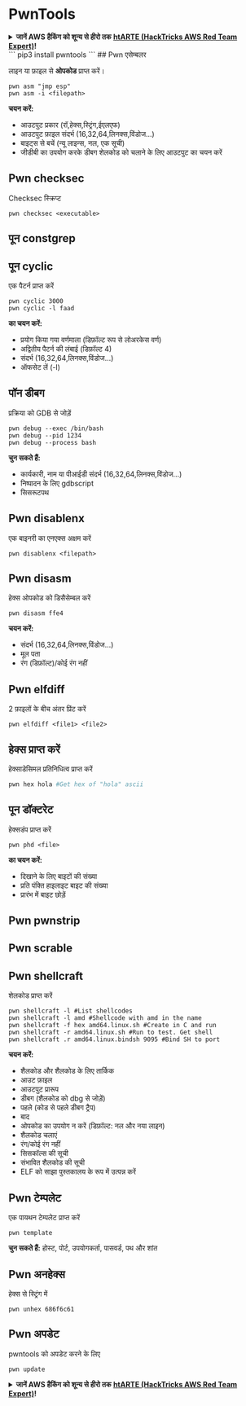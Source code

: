 # PwnTools

<details>

<summary><strong>जानें AWS हैकिंग को शून्य से हीरो तक</strong> <a href="https://training.hacktricks.xyz/courses/arte"><strong>htARTE (HackTricks AWS Red Team Expert)</strong></a><strong>!</strong></summary>

दूसरे तरीके HackTricks का समर्थन करने के लिए:

* अगर आप अपनी **कंपनी का विज्ञापन HackTricks में देखना चाहते हैं** या **HackTricks को PDF में डाउनलोड करना चाहते हैं** तो [**सब्सक्रिप्शन प्लान्स देखें**](https://github.com/sponsors/carlospolop)!
* [**आधिकारिक PEASS & HackTricks swag प्राप्त करें**](https://peass.creator-spring.com)
* हमारे विशेष [**NFTs**](https://opensea.io/collection/the-peass-family) संग्रह **The PEASS Family** की खोज करें
* **शामिल हों** 💬 [**Discord समूह में**](https://discord.gg/hRep4RUj7f) या [**टेलीग्राम समूह में**](https://t.me/peass) या हमें **Twitter** पर **फॉलो** करें 🐦 [**@hacktricks\_live**](https://twitter.com/hacktricks\_live)**.**
* **अपने हैकिंग ट्रिक्स साझा करें** द्वारा PRs सबमिट करके [**HackTricks**](https://github.com/carlospolop/hacktricks) और [**HackTricks Cloud**](https://github.com/carlospolop/hacktricks-cloud) github repos में।

</details>
```
pip3 install pwntools
```
## Pwn एसेम्बलर

लाइन या फ़ाइल से **ओपकोड** प्राप्त करें।
```
pwn asm "jmp esp"
pwn asm -i <filepath>
```
**चयन करें:**

* आउटपुट प्रकार (रॉ,हेक्स,स्ट्रिंग,ईएलएफ)
* आउटपुट फ़ाइल संदर्भ (16,32,64,लिनक्स,विंडोज...)
* बाइट्स से बचें (न्यू लाइन्स, नल, एक सूची)
* जीडीबी का उपयोग करके डीबग शेलकोड को चलाने के लिए आउटपुट का चयन करें

## **Pwn checksec**

Checksec स्क्रिप्ट
```
pwn checksec <executable>
```
## पून constgrep

## पून cyclic

एक पैटर्न प्राप्त करें
```
pwn cyclic 3000
pwn cyclic -l faad
```
**का चयन करें:**

* प्रयोग किया गया वर्णमाला (डिफ़ॉल्ट रूप से लोअरकेस वर्ण)
* अद्वितीय पैटर्न की लंबाई (डिफ़ॉल्ट 4)
* संदर्भ (16,32,64,लिनक्स,विंडोज...)
* ऑफसेट लें (-l)

## पॉन डीबग

प्रक्रिया को GDB से जोड़ें
```
pwn debug --exec /bin/bash
pwn debug --pid 1234
pwn debug --process bash
```
**चुन सकते हैं:**

* कार्यकारी, नाम या पीआईडी संदर्भ (16,32,64,लिनक्स,विंडोज...)
* निष्पादन के लिए gdbscript
* सिसरूटपथ

## Pwn disablenx

एक बाइनरी का एनएक्स अक्षम करें
```
pwn disablenx <filepath>
```
## Pwn disasm

हेक्स ओपकोड को डिसैसेम्बल करें
```
pwn disasm ffe4
```
**चयन करें:**

* संदर्भ (16,32,64,लिनक्स,विंडोज...)
* मूल पता
* रंग (डिफ़ॉल्ट)/कोई रंग नहीं

## Pwn elfdiff

2 फ़ाइलों के बीच अंतर प्रिंट करें
```
pwn elfdiff <file1> <file2>
```
## हेक्स प्राप्त करें

हेक्साडेसिमल प्रतिनिधित्व प्राप्त करें
```bash
pwn hex hola #Get hex of "hola" ascii
```
## पून डॉक्टरेट

हेक्सडंप प्राप्त करें
```
pwn phd <file>
```
**का चयन करें:**

* दिखाने के लिए बाइटों की संख्या
* प्रति पंक्ति हाइलाइट बाइट की संख्या
* प्रारंभ में बाइट छोड़ें

## Pwn pwnstrip

## Pwn scrable

## Pwn shellcraft

शेलकोड प्राप्त करें
```
pwn shellcraft -l #List shellcodes
pwn shellcraft -l amd #Shellcode with amd in the name
pwn shellcraft -f hex amd64.linux.sh #Create in C and run
pwn shellcraft -r amd64.linux.sh #Run to test. Get shell
pwn shellcraft .r amd64.linux.bindsh 9095 #Bind SH to port
```
**चयन करें:**

* शैलकोड और शैलकोड के लिए तार्किक
* आउट फ़ाइल
* आउटपुट प्रारूप
* डीबग (शैलकोड को dbg से जोड़ें)
* पहले (कोड से पहले डीबग ट्रैप)
* बाद
* ओपकोड का उपयोग न करें (डिफ़ॉल्ट: नल और नया लाइन)
* शैलकोड चलाएं
* रंग/कोई रंग नहीं
* सिसकॉल्स की सूची
* संभावित शैलकोड की सूची
* ELF को साझा पुस्तकालय के रूप में उत्पन्न करें

## Pwn टेम्पलेट

एक पायथन टेम्पलेट प्राप्त करें
```
pwn template
```
**चुन सकते हैं:** होस्ट, पोर्ट, उपयोगकर्ता, पासवर्ड, पथ और शांत

## Pwn अनहेक्स

हेक्स से स्ट्रिंग में
```
pwn unhex 686f6c61
```
## Pwn अपडेट

pwntools को अपडेट करने के लिए
```
pwn update
```
<details>

<summary><strong>जानें AWS हैकिंग को शून्य से हीरो तक</strong> <a href="https://training.hacktricks.xyz/courses/arte"><strong>htARTE (HackTricks AWS Red Team Expert)</strong></a><strong>!</strong></summary>

दूसरे तरीके HackTricks का समर्थन करने के लिए:

* अगर आप अपनी **कंपनी को HackTricks में विज्ञापित करना चाहते हैं** या **HackTricks को PDF में डाउनलोड करना चाहते हैं** तो [**SUBSCRIPTION PLANS**](https://github.com/sponsors/carlospolop) देखें!
* [**आधिकारिक PEASS & HackTricks स्वैग**](https://peass.creator-spring.com) प्राप्त करें
* हमारे विशेष [**NFTs**](https://opensea.io/collection/the-peass-family) कलेक्शन, [**The PEASS Family**](https://opensea.io/collection/the-peass-family) खोजें
* **शामिल हों** 💬 [**Discord समूह**](https://discord.gg/hRep4RUj7f) या [**टेलीग्राम समूह**](https://t.me/peass) या हमें **ट्विटर** पर **फॉलो** करें 🐦 [**@hacktricks\_live**](https://twitter.com/hacktricks\_live)**.**
* **अपने हैकिंग ट्रिक्स साझा करें, HackTricks** के [**HackTricks**](https://github.com/carlospolop/hacktricks) और [**HackTricks Cloud**](https://github.com/carlospolop/hacktricks-cloud) github repos में PRs सबमिट करके।

</details>
